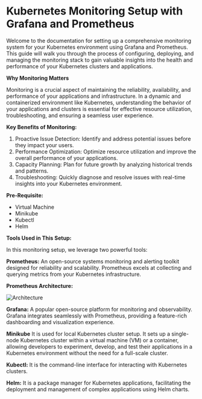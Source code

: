 # Kubernetes Monitoring Setup with Grafana and Prometheus

Welcome to the documentation for setting up a comprehensive monitoring system for your Kubernetes environment using Grafana and Prometheus. This guide will walk you through the process of configuring, deploying, and managing the monitoring stack to gain valuable insights into the health and performance of your Kubernetes clusters and applications.

**Why Monitoring Matters**

Monitoring is a crucial aspect of maintaining the reliability, availability, and performance of your applications and infrastructure. In a dynamic and containerized environment like Kubernetes, understanding the behavior of your applications and clusters is essential for effective resource utilization, troubleshooting, and ensuring a seamless user experience.

**Key Benefits of Monitoring:**

1. Proactive Issue Detection: Identify and address potential issues before they impact your users.
2. Performance Optimization: Optimize resource utilization and improve the overall performance of your applications.
3. Capacity Planning: Plan for future growth by analyzing historical trends and patterns.
4. Troubleshooting: Quickly diagnose and resolve issues with real-time insights into your Kubernetes environment.

**Pre-Requisite:**
* Virtual Machine
* Minikube
* Kubectl
* Helm

**Tools Used in This Setup:**

In this monitoring setup, we leverage two powerful tools:

**Prometheus:** An open-source systems monitoring and alerting toolkit designed for reliability and scalability. Prometheus excels at collecting and querying metrics from your Kubernetes infrastructure.

**Prometheus Architecture:**

![Architecture](https://prometheus.io/assets/architecture.png)

**Grafana:** A popular open-source platform for monitoring and observability. Grafana integrates seamlessly with Prometheus, providing a feature-rich dashboarding and visualization experience.

**Minikube** It is used for local Kubernetes cluster setup. It sets up a single-node Kubernetes cluster within a virtual machine (VM) or a container, allowing developers to experiment, develop, and test their applications in a Kubernetes environment without the need for a full-scale cluster.

**Kubectl:** It is the command-line interface for interacting with Kubernetes clusters.

**Helm:** It is a package manager for Kubernetes applications, facilitating the deployment and management of complex applications using Helm charts.





